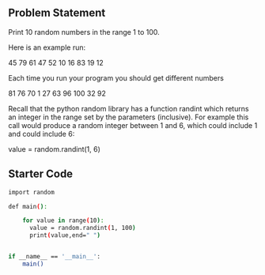 ## Problem Statement

Print 10 random numbers in the range 1 to 100.

Here is an example run:

45
79
61
47
52
10
16
83
19
12

Each time you run your program you should get different numbers

81
76
70
1
27
63
96
100
32
92

Recall that the python random library has a function randint which returns an integer in the range set by the parameters (inclusive). For example this call would produce a random integer between 1 and 6, which could include 1 and could include 6:

value = random.randint(1, 6)

## Starter Code

```bash
import random

def main():

    for value in range(10):
      value = random.randint(1, 100)
      print(value,end=" ")


if __name__ == '__main__':
    main()

```